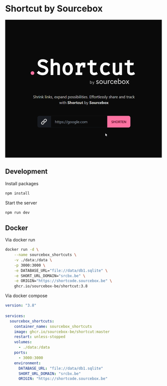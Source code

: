# Shortcut by Sourcebox

![](docs/images/preview.gif)

## Development

Install packages

```bash
npm install
```

Start the server

```bash
npm run dev
```

## Docker

Via docker run

```bash
docker run -d \
    --name sourcebox_shortcuts \
    -v ./data:/data \
    -p 3000:3000 \
    -e DATABASE_URL="file://data/db1.sqlite" \
    -e SHORT_URL_DOMAIN="srcbx.be" \
    -e ORIGIN="https://shortcode.sourcebox.be" \
    ghcr.io/sourcebox-be/shortcut:3.8
```

Via docker compose

```yaml
version: "3.8"

services:
  sourcebox_shortcuts:
    container_name: sourcebox_shortcuts
    image: ghcr.io/sourcebox-be/shortcut:master
    restart: unless-stopped
    volumes:
      - ./data:/data
    ports:
      - 3000:3000
    environment:
      DATABASE_URL: "file://data/db1.sqlite"
      SHORT_URL_DOMAIN: "srcbx.be"
      ORIGIN: "https://shortcode.sourcebox.be"
```
